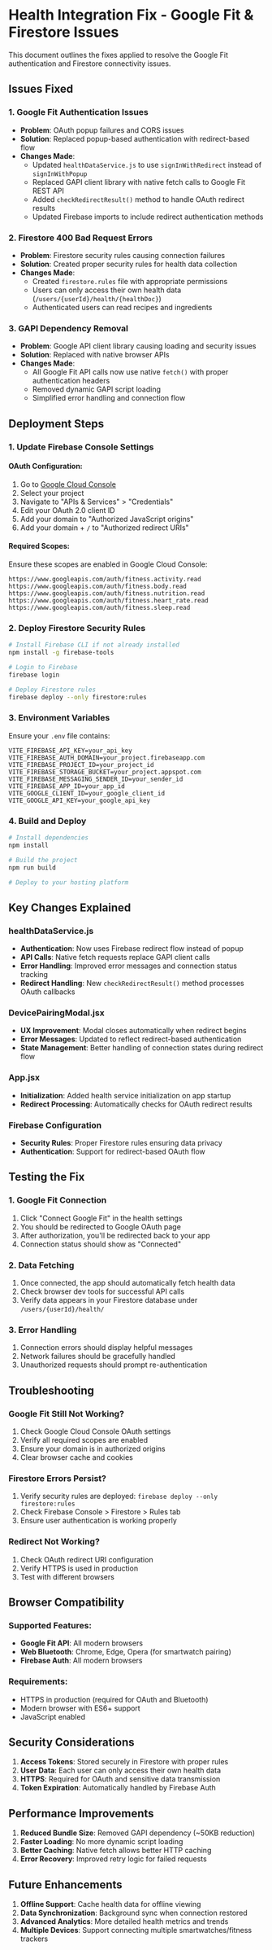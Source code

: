 # Health Integration Fix - Google Fit & Firestore Issues

This document outlines the fixes applied to resolve the Google Fit authentication and Firestore connectivity issues.

## Issues Fixed

### 1. Google Fit Authentication Issues
- **Problem**: OAuth popup failures and CORS issues
- **Solution**: Replaced popup-based authentication with redirect-based flow
- **Changes Made**:
  - Updated `healthDataService.js` to use `signInWithRedirect` instead of `signInWithPopup`
  - Replaced GAPI client library with native fetch calls to Google Fit REST API
  - Added `checkRedirectResult()` method to handle OAuth redirect results
  - Updated Firebase imports to include redirect authentication methods

### 2. Firestore 400 Bad Request Errors
- **Problem**: Firestore security rules causing connection failures
- **Solution**: Created proper security rules for health data collection
- **Changes Made**:
  - Created `firestore.rules` file with appropriate permissions
  - Users can only access their own health data (`/users/{userId}/health/{healthDoc}`)
  - Authenticated users can read recipes and ingredients

### 3. GAPI Dependency Removal
- **Problem**: Google API client library causing loading and security issues
- **Solution**: Replaced with native browser APIs
- **Changes Made**:
  - All Google Fit API calls now use native `fetch()` with proper authentication headers
  - Removed dynamic GAPI script loading
  - Simplified error handling and connection flow

## Deployment Steps

### 1. Update Firebase Console Settings

#### OAuth Configuration:
1. Go to [Google Cloud Console](https://console.cloud.google.com/)
2. Select your project
3. Navigate to "APIs & Services" > "Credentials"
4. Edit your OAuth 2.0 client ID
5. Add your domain to "Authorized JavaScript origins"
6. Add your domain + `/` to "Authorized redirect URIs"

#### Required Scopes:
Ensure these scopes are enabled in Google Cloud Console:
```
https://www.googleapis.com/auth/fitness.activity.read
https://www.googleapis.com/auth/fitness.body.read
https://www.googleapis.com/auth/fitness.nutrition.read
https://www.googleapis.com/auth/fitness.heart_rate.read
https://www.googleapis.com/auth/fitness.sleep.read
```

### 2. Deploy Firestore Security Rules

```bash
# Install Firebase CLI if not already installed
npm install -g firebase-tools

# Login to Firebase
firebase login

# Deploy Firestore rules
firebase deploy --only firestore:rules
```

### 3. Environment Variables

Ensure your `.env` file contains:
```env
VITE_FIREBASE_API_KEY=your_api_key
VITE_FIREBASE_AUTH_DOMAIN=your_project.firebaseapp.com
VITE_FIREBASE_PROJECT_ID=your_project_id
VITE_FIREBASE_STORAGE_BUCKET=your_project.appspot.com
VITE_FIREBASE_MESSAGING_SENDER_ID=your_sender_id
VITE_FIREBASE_APP_ID=your_app_id
VITE_GOOGLE_CLIENT_ID=your_google_client_id
VITE_GOOGLE_API_KEY=your_google_api_key
```

### 4. Build and Deploy

```bash
# Install dependencies
npm install

# Build the project
npm run build

# Deploy to your hosting platform
```

## Key Changes Explained

### healthDataService.js
- **Authentication**: Now uses Firebase redirect flow instead of popup
- **API Calls**: Native fetch requests replace GAPI client calls
- **Error Handling**: Improved error messages and connection status tracking
- **Redirect Handling**: New `checkRedirectResult()` method processes OAuth callbacks

### DevicePairingModal.jsx
- **UX Improvement**: Modal closes automatically when redirect begins
- **Error Messages**: Updated to reflect redirect-based authentication
- **State Management**: Better handling of connection states during redirect flow

### App.jsx
- **Initialization**: Added health service initialization on app startup
- **Redirect Processing**: Automatically checks for OAuth redirect results

### Firebase Configuration
- **Security Rules**: Proper Firestore rules ensuring data privacy
- **Authentication**: Support for redirect-based OAuth flow

## Testing the Fix

### 1. Google Fit Connection
1. Click "Connect Google Fit" in the health settings
2. You should be redirected to Google OAuth page
3. After authorization, you'll be redirected back to your app
4. Connection status should show as "Connected"

### 2. Data Fetching
1. Once connected, the app should automatically fetch health data
2. Check browser dev tools for successful API calls
3. Verify data appears in your Firestore database under `/users/{userId}/health/`

### 3. Error Handling
1. Connection errors should display helpful messages
2. Network failures should be gracefully handled
3. Unauthorized requests should prompt re-authentication

## Troubleshooting

### Google Fit Still Not Working?
1. Check Google Cloud Console OAuth settings
2. Verify all required scopes are enabled
3. Ensure your domain is in authorized origins
4. Clear browser cache and cookies

### Firestore Errors Persist?
1. Verify security rules are deployed: `firebase deploy --only firestore:rules`
2. Check Firebase Console > Firestore > Rules tab
3. Ensure user authentication is working properly

### Redirect Not Working?
1. Check OAuth redirect URI configuration
2. Verify HTTPS is used in production
3. Test with different browsers

## Browser Compatibility

### Supported Features:
- **Google Fit API**: All modern browsers
- **Web Bluetooth**: Chrome, Edge, Opera (for smartwatch pairing)
- **Firebase Auth**: All modern browsers

### Requirements:
- HTTPS in production (required for OAuth and Bluetooth)
- Modern browser with ES6+ support
- JavaScript enabled

## Security Considerations

1. **Access Tokens**: Stored securely in Firestore with proper rules
2. **User Data**: Each user can only access their own health data
3. **HTTPS**: Required for OAuth and sensitive data transmission
4. **Token Expiration**: Automatically handled by Firebase Auth

## Performance Improvements

1. **Reduced Bundle Size**: Removed GAPI dependency (~50KB reduction)
2. **Faster Loading**: No more dynamic script loading
3. **Better Caching**: Native fetch allows better HTTP caching
4. **Error Recovery**: Improved retry logic for failed requests

## Future Enhancements

1. **Offline Support**: Cache health data for offline viewing
2. **Data Synchronization**: Background sync when connection restored
3. **Advanced Analytics**: More detailed health metrics and trends
4. **Multiple Devices**: Support connecting multiple smartwatches/fitness trackers
